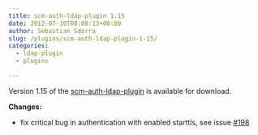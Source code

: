 ```yaml
---
title: scm-auth-ldap-plugin 1.15
date: 2012-07-10T08:08:13+00:00
author: Sebastian Sdorra
slug: /plugins/scm-auth-ldap-plugin-1-15/
categories:
  - ldap-plugin
  - plugins

---
```

Version 1.15 of the <a title="scm-auth-ldap-plugin" href="https://bitbucket.org/tludewig/scm-auth-ldap-plugin" target="_blank">scm-auth-ldap-plugin</a> is available for download.

**Changes:**

- fix critical bug in authentication with enabled starttls, see issue <a title="Issue #198" href="https://bitbucket.org/sdorra/scm-manager/issue/198/tls-support-in-ldap-plugin" target="_blank">#198</a>

